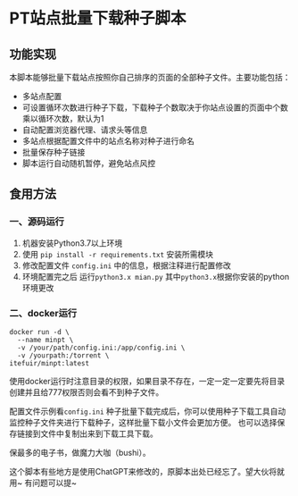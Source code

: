 
# PT站点批量下载种子脚本

## 功能实现

本脚本能够批量下载站点按照你自己排序的页面的全部种子文件。主要功能包括：

- 多站点配置
- 可设置循环次数进行种子下载，下载种子个数取决于你站点设置的页面中个数乘以循环次数，默认为1
- 自动配置浏览器代理、请求头等信息
- 多站点根据配置文件中的站点名称对种子进行命名
- 批量保存种子链接
- 脚本运行自动随机暂停，避免站点风控

## 食用方法
### 一、源码运行
1. 机器安装Python3.7以上环境
2. 使用 `pip install -r requirements.txt` 安装所需模块
3. 修改配置文件 `config.ini` 中的信息，根据注释进行配置修改
4. 环境配置完之后 运行`python3.x mian.py` 其中`python3.x`根据你安装的python环境更改



### 二、docker运行
```
docker run -d \
  --name minpt \
  -v /your/path/config.ini:/app/config.ini \
  -v /yourpath:/torrent \
itefuir/minpt:latest

```
使用docker运行时注意目录的权限，如果目录不存在，一定一定一定要先将目录创建并且给777权限否则会看不到种子文件。

配置文件示例看`config.ini`
种子批量下载完成后，你可以使用种子下载工具自动监控种子文件夹进行下载种子，这样批量下载小文件会更加方便。
也可以选择保存链接到文件中复制出来到下载工具下载。

保最多的电子书，做魔力大咖（bushi）。


这个脚本有些地方是使用ChatGPT来修改的，原脚本出处已经忘了。望大伙将就用~ 有问题可以提~
